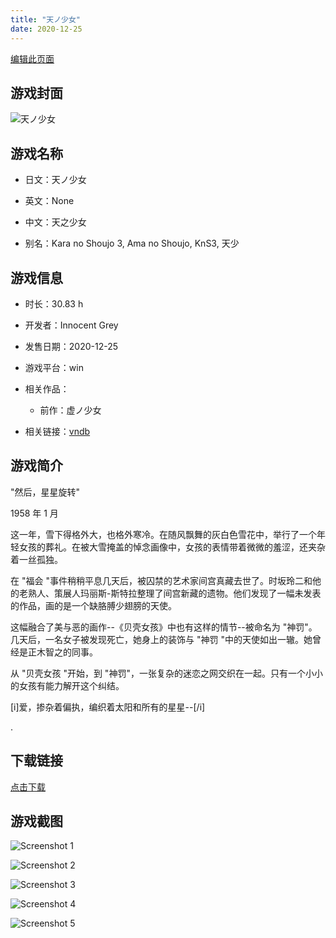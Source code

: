 ```yaml
---
title: "天ノ少女"
date: 2020-12-25
---
```

[编辑此页面](https://github.com/ACG-3/ADV3-source/blob/main/source/_posts/%E5%A4%A9%E3%83%8E%E5%B0%91%E5%A5%B3.md)

## 游戏封面

![天ノ少女](https%3A//pan.timero.xyz/onedrive/img_lib_001/%E5%A4%A9%E3%83%8E%E5%B0%91%E5%A5%B3_cover.avif)


## 游戏名称

- 日文：天ノ少女
- 英文：None
- 中文：天之少女

- 别名：Kara no Shoujo 3, Ama no Shoujo, KnS3, 天少


## 游戏信息

- 时长：30.83 h
- 开发者：Innocent Grey
- 发售日期：2020-12-25
- 游戏平台：win
- 相关作品：
   - 前作：虚ノ少女

- 相关链接：[vndb](https://vndb.org/v17012)


## 游戏简介

"然后，星星旋转"

1958 年 1 月

这一年，雪下得格外大，也格外寒冷。在随风飘舞的灰白色雪花中，举行了一个年轻女孩的葬礼。在被大雪掩盖的悼念画像中，女孩的表情带着微微的羞涩，还夹杂着一丝孤独。

在 "福会 "事件稍稍平息几天后，被囚禁的艺术家间宫真藏去世了。时坂玲二和他的老熟人、策展人玛丽斯-斯特拉整理了间宫新藏的遗物。他们发现了一幅未发表的作品，画的是一个缺胳膊少翅膀的天使。

这幅融合了美与恶的画作--《贝壳女孩》中也有这样的情节--被命名为 "神罚"。几天后，一名女子被发现死亡，她身上的装饰与 "神罚 "中的天使如出一辙。她曾经是正木智之的同事。

从 "贝壳女孩 "开始，到 "神罚"，一张复杂的迷恋之网交织在一起。只有一个小小的女孩有能力解开这个纠结。

[i]爱，掺杂着偏执，编织着太阳和所有的星星--[/i]

.


## 下载链接

[点击下载](https://pan.timero.xyz/onedrive/adv_lib_001/%E5%A4%A9%E3%83%8E%E5%B0%91%E5%A5%B3)


## 游戏截图


![Screenshot 1](https%3A//pan.timero.xyz/onedrive/img_lib_001/%E5%A4%A9%E3%83%8E%E5%B0%91%E5%A5%B3_Screenshot_1.avif)

![Screenshot 2](https%3A//pan.timero.xyz/onedrive/img_lib_001/%E5%A4%A9%E3%83%8E%E5%B0%91%E5%A5%B3_Screenshot_2.avif)

![Screenshot 3](https%3A//pan.timero.xyz/onedrive/img_lib_001/%E5%A4%A9%E3%83%8E%E5%B0%91%E5%A5%B3_Screenshot_3.avif)

![Screenshot 4](https%3A//pan.timero.xyz/onedrive/img_lib_001/%E5%A4%A9%E3%83%8E%E5%B0%91%E5%A5%B3_Screenshot_4.avif)

![Screenshot 5](https%3A//pan.timero.xyz/onedrive/img_lib_001/%E5%A4%A9%E3%83%8E%E5%B0%91%E5%A5%B3_Screenshot_5.avif)

